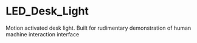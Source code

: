# LED_Desk_Light
Motion activated desk light. Built for rudimentary demonstration of human machine interaction interface
